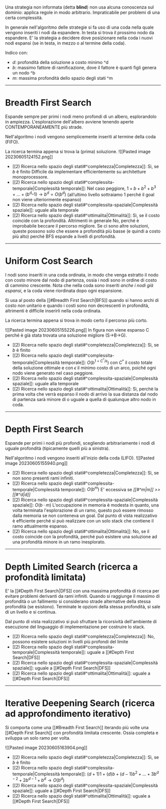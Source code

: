 Una strategia non informata (detta **blind**) non usa alcuna conoscenza sul dominio: applica regole in modo arbitrario. Impraticabile per problemi di una certa complessità.

In generale nell'algoritmo delle strategie si fa uso di una coda nella quale vengono inseriti i nodi da espandere. In testa si trova il prossimo nodo da espandere. E' la strategia a decidere dove posizionare nella coda i nuovi nodi espansi (se in testa, in mezzo o al termine della coda).

Indico con:
- *d*: profondità della soluzione a costo minimo ^d
- *b*: massimo fattore di ramificazione, dove il fattore è quanti figli genera un nodo ^b
- *m*: massima profondità dello spazio degli stati ^m
---
# Breadth First Search
Espande sempre per primi i nodi meno profondi di un albero, esplorandolo in ampiezza.
L'esplorazione dell'albero avviene tenendo aperte CONTEMPORANEAMENTE più strade.

Nell'algoritmo i nodi vengono semplicemente inseriti al termine della coda (FIFO).

La ricerca termina appena si trova la (prima) soluzione.
![[Pasted image 20230605124152.png]]

- [[2) Ricerca nello spazio degli stati#^completezza|Completezza]]: Sì, se *b* è finito
  Difficile da implementare efficientemente su architetture monoprocessore.
- [[2) Ricerca nello spazio degli stati#^complessita-temporale|Complessità temporale]]:
  Nel caso peggiore, $1 + b + b^2 + b^3 +…+(b^d – 1) \to b^d = O(b^d)$
  (all’ultimo livello sottraiamo 1 perché il goal non viene ulteriormente espanso)
- [[2) Ricerca nello spazio degli stati#^complessita-spaziale|Complessità spaziale]]: uguale alla temporale
- [[2) Ricerca nello spazio degli stati#^ottimalita|Ottimalità]]:
  Sì, se il costo coincide con la profondità.
  Altrimenti in generale No, perché è improbabile beccare il percorso migliore. Se ci sono altre soluzioni, queste possono solo che essere a profondità più basse (e quindi a costo più alto) perché BFS espande a livelli di profondità.

---
# Uniform Cost Search
I nodi sono inseriti in una coda ordinata, in modo che venga estratto il nodo con costo minore dal nodo di partenza, ossia i nodi sono in ordine di costo di cammino crescente. Nota che nella coda sono inseriti *anche i nodi già espansi*, e la coda viene riordinata dopo ogni espansione.

Si usa al posto della [[#Breadth First Search|BFS]] quando si hanno archi di costo non unitario e quando i costi sono non decrescenti in profondità, altrimenti è difficile inserirli nella coda ordinata.

La ricerca termina appena si trova in modo certo il percorso più corto.

![[Pasted image 20230605155226.png]]
In figura non viene espanso C perché è già stata trovata una soluzione migliore (S->B->G).

- [[2) Ricerca nello spazio degli stati#^completezza|Completezza]]: Sì, se *b* è finito
- [[2) Ricerca nello spazio degli stati#^complessita-temporale|Complessità temporale]]:
  $O(b^{1+C^*/\epsilon})$
  con $C^*$ il costo totale della soluzione ottimale
  e con $\epsilon$ il minimo costo di un arco,
  poiché ogni nodo viene generato nel caso peggiore.
- [[2) Ricerca nello spazio degli stati#^complessita-spaziale|Complessità spaziale]]: uguale alla temporale
- [[2) Ricerca nello spazio degli stati#^ottimalita|Ottimalità]]:
  Sì, perchè la prima volta che verrà espanso il nodo di arrivo la sua distanza dal nodo di partenza sarà minore di o uguale a quella di qualunque altro nodo in coda.

---
# Depth First Search
Espande per primi i nodi più profondi, scegliendo arbitrariamente i nodi di uguale profondità (tipicamente quelli più a sinistra).

Nell'algoritmo i nodi vengono inseriti all'inizio della coda (LIFO).
![[Pasted image 20230605155940.png]]

- [[2) Ricerca nello spazio degli stati#^completezza|Completezza]]: Sì, se non sono presenti rami infiniti.
- [[2) Ricerca nello spazio degli stati#^complessita-temporale|Complessità temporale]]: $O(b^m)$
  E' eccessiva se *[[#^m|m]] >> [[#^d|d]]*
- [[2) Ricerca nello spazio degli stati#^complessita-spaziale|Complessità spaziale]]: $O(b·m)$
  L'occupazione in memoria è modesta in quanto, una volta terminata l'esplorazione di un ramo, questo può essere rimosso dalla memoria se non conteneva un goal. Dal punto di vista realizzativo è efficiente perché si può realizzare con un solo stack che contiene il ramo attualmente espanso.
- [[2) Ricerca nello spazio degli stati#^ottimalita|Ottimalità]]: No, se il costo coincide con la profondità, perché può esistere una soluzione ad una profondità minore in un ramo inesplorato.

---
# Depth Limited Search (ricerca a profondità limitata)
E' la [[#Depth First Search|DFS]] con una massima profondità di ricerca per evitare problemi derivanti da rami infiniti.
Quando si raggiunge il massimo di profondità o un fallimento si considerano strade alternative della stessa profondità (se esistono). Terminate le opzioni della stessa profondità, si sale di un livello e si continua.

Dal punto di vista realizzativo si può sfruttare la ricorsività dell'ambiente di esecuzione del linguaggio di implementazione per costruire lo stack.

- [[2) Ricerca nello spazio degli stati#^completezza|Completezza]]: No, possono esistere soluzioni in livelli più profondi del limite
- [[2) Ricerca nello spazio degli stati#^complessita-temporale|Complessità temporale]]: uguale a [[#Depth First Search|DFS]]
- [[2) Ricerca nello spazio degli stati#^complessita-spaziale|Complessità spaziale]]: uguale a [[#Depth First Search|DFS]]
- [[2) Ricerca nello spazio degli stati#^ottimalita|Ottimalità]]: uguale a [[#Depth First Search|DFS]]

---
# Iterative Deepening Search (ricerca ad approfondimento iterativo)
Si comporta come una [[#Breadth First Search]] iterando più volte una [[#Depth First Search]] con profondità limitata crescente. Ossia completa e sviluppa un solo ramo per volta.

![[Pasted image 20230605163904.png]]

- [[2) Ricerca nello spazio degli stati#^completezza|Completezza]]: Sì, se *b* è finito
- [[2) Ricerca nello spazio degli stati#^complessita-temporale|Complessità temporale]]:
  $(d+1)1 + (d)b + (d-1)b^2 + … + 3b^{d-2} + 2b^{d-1} + b^d \to O(b^d)$ 
- [[2) Ricerca nello spazio degli stati#^complessita-spaziale|Complessità spaziale]]: uguale a [[#Depth First Search|DFS]]
- [[2) Ricerca nello spazio degli stati#^ottimalita|Ottimalità]]: uguale a [[#Depth First Search|DFS]]